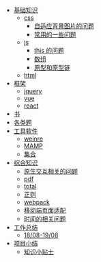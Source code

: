 - [基础知识]()
  - [css]()
    - [自适应背景图片的问题](基础知识/css/bg.md)
    - [常用的一些问题](基础知识/css/forget.md)
  - [js]()
    - [this 的问题](基础知识/js/this.md)
    - [数组](基础知识/js/数组.md)
    - [原型和原型链](基础知识/js/原型和原型链.md)
  - [html]()
- [框架]()
  - [jquery]()
  - [vue]()
  - [react]()
- [书]()
- [各类题]()
- [工具软件]()
  - [weinre](工具软件/weinre.md)
  - [MAMP](工具软件/MAMP.md)
  - [集合](工具软件/集合.md)
- [综合知识]()
  - [原生交互相关的问题](综合知识/原生交互相关的问题.md)
  - [pdf](综合知识/pdf.md)
  - [total](综合知识/total.md)
  - [正则](综合知识/regex.md)
  - [webpack](综合知识/webpack.md)
  - [移动端页面适配](综合知识/移动端页面适配问题.md)
  - [时间的相关问题](综合知识/时间的相关问题.md)
- [工作总结]()
  - [18/08-19/08](工作总结/2018年08到2019年08工作总结.md)
- [项目小结]()
  - [知识小贴士](项目小结/知识小贴士.md)
